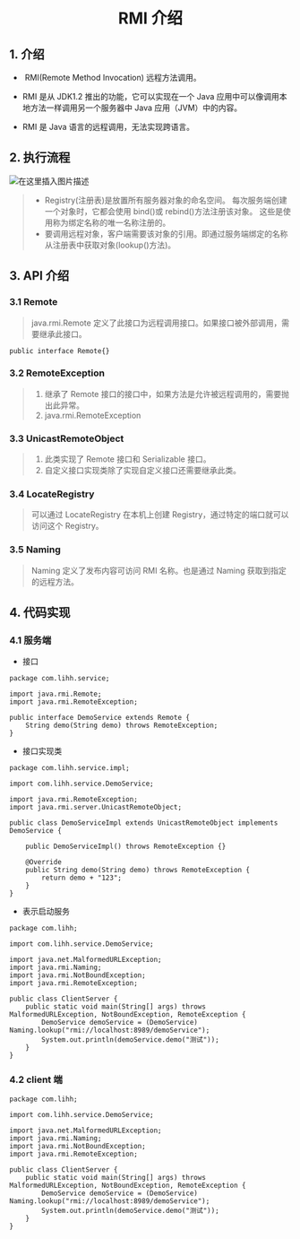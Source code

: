 <h1 align = "center">RMI 介绍</h1>

## 1. 介绍

- ​ RMI(Remote Method Invocation) 远程方法调用。

- RMI 是从 JDK1.2 推出的功能，它可以实现在一个 Java 应用中可以像调用本地方法一样调用另一个服务器中 Java 应用（JVM）中的内容。

- RMI 是 Java 语言的远程调用，无法实现跨语言。

## 2. 执行流程

![在这里插入图片描述](https://img-blog.csdnimg.cn/6afa3907ef7549b4b831534d2fd92d7c.png)

> - Registry(注册表)是放置所有服务器对象的命名空间。 每次服务端创建一个对象时，它都会使用 bind()或 rebind()方法注册该对象。 这些是使用称为绑定名称的唯一名称注册的。
> - 要调用远程对象，客户端需要该对象的引用。即通过服务端绑定的名称从注册表中获取对象(lookup()方法)。

## 3. API 介绍

### 3.1 Remote

> java.rmi.Remote 定义了此接口为远程调用接口。如果接口被外部调用，需要继承此接口。

```
public interface Remote{}
```

### 3.2 RemoteException

> 1. 继承了 Remote 接口的接口中，如果方法是允许被远程调用的，需要抛出此异常。
> 2. java.rmi.RemoteException

### 3.3 UnicastRemoteObject

> 1. 此类实现了 Remote 接口和 Serializable 接口。
> 2. 自定义接口实现类除了实现自定义接口还需要继承此类。

### 3.4 LocateRegistry

> 可以通过 LocateRegistry 在本机上创建 Registry，通过特定的端口就可以访问这个 Registry。

### 3.5 Naming

> Naming 定义了发布内容可访问 RMI 名称。也是通过 Naming 获取到指定的远程方法。

## 4. 代码实现

### 4.1 服务端

- 接口

```shell
package com.lihh.service;

import java.rmi.Remote;
import java.rmi.RemoteException;

public interface DemoService extends Remote {
    String demo(String demo) throws RemoteException;
}
```

- 接口实现类

```shell
package com.lihh.service.impl;

import com.lihh.service.DemoService;

import java.rmi.RemoteException;
import java.rmi.server.UnicastRemoteObject;

public class DemoServiceImpl extends UnicastRemoteObject implements DemoService {

    public DemoServiceImpl() throws RemoteException {}

    @Override
    public String demo(String demo) throws RemoteException {
        return demo + "123";
    }
}
```

- 表示启动服务

```shell
package com.lihh;

import com.lihh.service.DemoService;

import java.net.MalformedURLException;
import java.rmi.Naming;
import java.rmi.NotBoundException;
import java.rmi.RemoteException;

public class ClientServer {
    public static void main(String[] args) throws MalformedURLException, NotBoundException, RemoteException {
        DemoService demoService = (DemoService) Naming.lookup("rmi://localhost:8989/demoService");
        System.out.println(demoService.demo("测试"));
    }
}
```

### 4.2 client 端

```shell
package com.lihh;

import com.lihh.service.DemoService;

import java.net.MalformedURLException;
import java.rmi.Naming;
import java.rmi.NotBoundException;
import java.rmi.RemoteException;

public class ClientServer {
    public static void main(String[] args) throws MalformedURLException, NotBoundException, RemoteException {
        DemoService demoService = (DemoService) Naming.lookup("rmi://localhost:8989/demoService");
        System.out.println(demoService.demo("测试"));
    }
}
```
